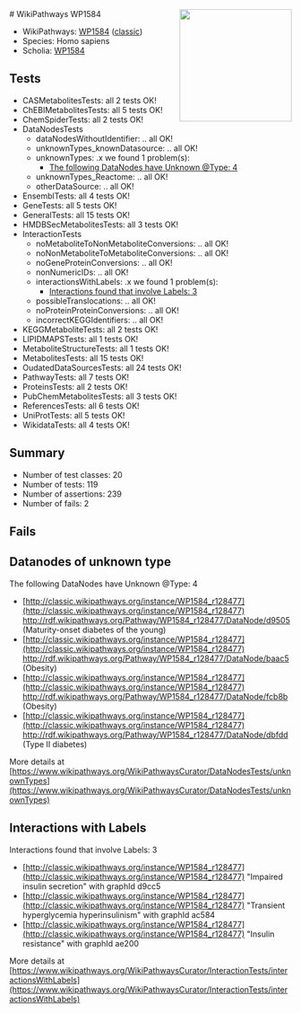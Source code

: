<img style="float: right; width: 200px" src="https://upload.wikimedia.org/wikipedia/commons/thumb/8/83/Wplogo_with_text_500.png/640px-Wplogo_with_text_500.png" />
# WikiPathways WP1584

* WikiPathways: [WP1584](https://wikipathways.org/pathways/WP1584) ([classic](https://classic.wikipathways.org/instance/WP1584))
* Species: Homo sapiens
* Scholia: [WP1584](https://scholia.toolforge.org/wikipathways/WP1584)
## Tests
* CASMetabolitesTests: all 2 tests OK!
* ChEBIMetabolitesTests: all 5 tests OK!
* ChemSpiderTests: all 2 tests OK!
* DataNodesTests
    * dataNodesWithoutIdentifier: .. all OK!
    * unknownTypes_knownDatasource: .. all OK!
    * unknownTypes: .x we found 1 problem(s):
        * [The following DataNodes have Unknown @Type: 4](#839973e2)
    * unknownTypes_Reactome: .. all OK!
    * otherDataSource: .. all OK!
* EnsemblTests: all 4 tests OK!
* GeneTests: all 5 tests OK!
* GeneralTests: all 15 tests OK!
* HMDBSecMetabolitesTests: all 3 tests OK!
* InteractionTests
    * noMetaboliteToNonMetaboliteConversions: .. all OK!
    * noNonMetaboliteToMetaboliteConversions: .. all OK!
    * noGeneProteinConversions: .. all OK!
    * nonNumericIDs: .. all OK!
    * interactionsWithLabels: .x we found 1 problem(s):
        * [Interactions found that involve Labels: 3](#630d267a)
    * possibleTranslocations: .. all OK!
    * noProteinProteinConversions: .. all OK!
    * incorrectKEGGIdentifiers: .. all OK!
* KEGGMetaboliteTests: all 2 tests OK!
* LIPIDMAPSTests: all 1 tests OK!
* MetaboliteStructureTests: all 1 tests OK!
* MetabolitesTests: all 15 tests OK!
* OudatedDataSourcesTests: all 24 tests OK!
* PathwayTests: all 7 tests OK!
* ProteinsTests: all 2 tests OK!
* PubChemMetabolitesTests: all 3 tests OK!
* ReferencesTests: all 6 tests OK!
* UniProtTests: all 5 tests OK!
* WikidataTests: all 4 tests OK!


## Summary

* Number of test classes: 20
* Number of tests: 119
* Number of assertions: 239
* Number of fails: 2

## Fails

<a name="839973e2" />

## Datanodes of unknown type

The following DataNodes have Unknown @Type: 4

* [http://classic.wikipathways.org/instance/WP1584_r128477](http://classic.wikipathways.org/instance/WP1584_r128477) http://rdf.wikipathways.org/Pathway/WP1584_r128477/DataNode/d9505 (Maturity-onset
diabetes of the young)
* [http://classic.wikipathways.org/instance/WP1584_r128477](http://classic.wikipathways.org/instance/WP1584_r128477) http://rdf.wikipathways.org/Pathway/WP1584_r128477/DataNode/baac5 (Obesity)
* [http://classic.wikipathways.org/instance/WP1584_r128477](http://classic.wikipathways.org/instance/WP1584_r128477) http://rdf.wikipathways.org/Pathway/WP1584_r128477/DataNode/fcb8b (Obesity)
* [http://classic.wikipathways.org/instance/WP1584_r128477](http://classic.wikipathways.org/instance/WP1584_r128477) http://rdf.wikipathways.org/Pathway/WP1584_r128477/DataNode/dbfdd (Type II diabetes)


More details at [https://www.wikipathways.org/WikiPathwaysCurator/DataNodesTests/unknownTypes](https://www.wikipathways.org/WikiPathwaysCurator/DataNodesTests/unknownTypes)

<a name="630d267a" />

## Interactions with Labels

Interactions found that involve Labels: 3

* [http://classic.wikipathways.org/instance/WP1584_r128477](http://classic.wikipathways.org/instance/WP1584_r128477) "Impaired insulin secretion" with graphId d9cc5
* [http://classic.wikipathways.org/instance/WP1584_r128477](http://classic.wikipathways.org/instance/WP1584_r128477) "Transient 
hyperglycemia 
hyperinsulinism" with graphId ac584
* [http://classic.wikipathways.org/instance/WP1584_r128477](http://classic.wikipathways.org/instance/WP1584_r128477) "Insulin resistance" with graphId ae200


More details at [https://www.wikipathways.org/WikiPathwaysCurator/InteractionTests/interactionsWithLabels](https://www.wikipathways.org/WikiPathwaysCurator/InteractionTests/interactionsWithLabels)

